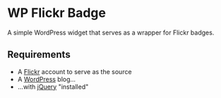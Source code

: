 # WP Flickr Badge

A simple WordPress widget that serves as a wrapper for Flickr badges.

## Requirements
* A [Flickr](http://flickr.com/) account to serve as the source
* A [WordPress](http://www.wordpress.org/) blog...
* ...with [jQuery](http://www.jquery.com/) "installed"
